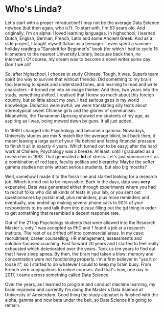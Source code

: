 # Who's Linda?

Let's start with a proper introduction! I may not be the average Data Science newbee (but then again, who is?). To start with, I'm 53 years old. And originally, I'm an alpha: I loved learning languages. In highschool, I learned Dutch, English, German, French, Latin and some Ancient Greek. And as a side project, I taught myself Italian as a teenager. I even spent a summer holiday reading a "Sanskrit for Beginner's" book (for which I had to cycle 15 kilometers to the nearest University Library, because back then, no internet).\ 
Of course, my dream was to become a novel writer some day. Don't we all?

So, after highschool, I choose to study Chinese. Tough, it was. Superb team spirit (no way to survive that without friends). Did something to my brain too: learning to speak and understand tones, and learning to read and write characters - it turned me into an image thinker.
And then, two years into the study, something shifted. I realised that I knew so much about this foreign country, but so little about my own. I had serious gaps in my world knowledge. Didactics were awful; we were translating silly texts about stereotypical sweet Chinese girls and the glories of communism. Meanwhile, the Tiananmen Uprising showed me students of my age, as aspiring as I was, being mowed down by guns. It all just added.

In 1989 I changed into Psychology and became a gamma. Nowadays, University studies are mix & match like the average bikini, but back then, it meant leaving a large part of your life behind and facing financial pressure to finish it all in exactly 4 years. Which turned out to be easy; after the hard work at Chinese, Psychology was a breeze. At least, until I graduated as a researcher in 1993. That generated a **lot** of stress. Let's just summarize it as a combination of red tape, faculty politics and hierarchy. Maybe the softer gamma studies not only attract serious students, but also big mouths?

Well, somehow I made it to the finish line and started looking for a research job. Which turned out to be impossible. Back in the days, data was **very** expensive. Data was generated either through experiments where you had to recruit folks who did all kinds of tests in your lab, or you sent out questionnaires by postal mail, plus reminders, plus more reminders and eventually, you ended up making several phone calls to 90% of your respondents to try and talk them into please filling out the gd thing in order to get something that resembled a decent response rate.

Out of the 21 top Psychology students that were allowed into the Research Master's, only 1 was accepted as PhD and 1 found a job at a research institute. The rest of us drifted off into commercial areas. In my case: recruitment, career counselling, HR management, assessments and solution-focused coaching. 
Fast forward 20 years and I started to feel really exhausted which deteriorated over the years. Took us ten years to find out that I have sleep apnea. By then, the brain had taken a blow: memory and concentration were not functioning properly. I'm a firm believer in "use it or loose it", so I started to do whatever I could to keep my brain busy. From French verb conjugations to online courses. And that's how, one day in 2017, I came across something called Data Science.

Over the years, as I learned to program and conduct machine learning, my brain improved and currently I'm doing the Master's Data Science at University of Amsterdam. Good thing the study alphabet is finished with the alpha, gamma and now beta under the belt, so Data Science it's going to remain.
